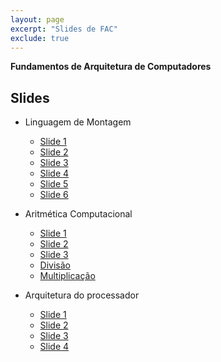 ```yaml
---
layout: page
excerpt: "Slides de FAC"
exclude: true
---
```


**Fundamentos de Arquitetura de Computadores**

## Slides

* Linguagem de Montagem
  + [Slide 1](2_linguagem_montagem_aula-01.pdf)
  + [Slide 2](2_linguagem_montagem_aula-02.pdf)
  + [Slide 3](2_linguagem_montagem_aula-03.pdf)
  + [Slide 4](2_linguagem_montagem_aula-04.pdf)
  + [Slide 5](2_linguagem_montagem_aula-05.pdf)
  + [Slide 6](2_linguagem_montagem_aula-06.pdf)

* Aritmética Computacional
  + [Slide 1](3_aritmetica_computacional_aula-01.pdf)
  + [Slide 2](3_aritmetica_computacional_aula-05.pdf)
  + [Slide 3](3_aritmetica_computacional_aula-06.pdf)
  + [Divisão](3_aritmetica_computacional_divisao.pdf)
  + [Multiplicação](3_aritmetica_computacional_multiplicacao.pdf)

* Arquitetura do processador
  + [Slide 1](4_arquitetura-processador_aula01.pdf)
  + [Slide 2](4_arquitetura-processador_aula02.pdf)
  + [Slide 3](4_arquitetura-processador_aula03.pdf)
  + [Slide 4](4_arquitetura-processador_aula04.pdf)
